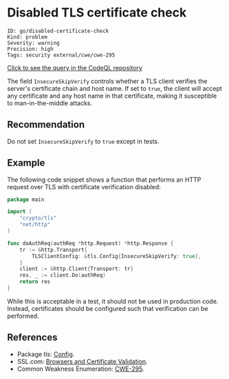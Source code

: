 # Disabled TLS certificate check

```
ID: go/disabled-certificate-check
Kind: problem
Severity: warning
Precision: high
Tags: security external/cwe/cwe-295

```
[Click to see the query in the CodeQL repository](https://github.com/github/codeql-go/tree/main/ql/src/Security/CWE-295/DisabledCertificateCheck.ql)

The field `InsecureSkipVerify` controls whether a TLS client verifies the server's certificate chain and host name. If set to `true`, the client will accept any certificate and any host name in that certificate, making it susceptible to man-in-the-middle attacks.


## Recommendation
Do not set `InsecureSkipVerify` to `true` except in tests.


## Example
The following code snippet shows a function that performs an HTTP request over TLS with certificate verification disabled:


```go
package main

import (
	"crypto/tls"
	"net/http"
)

func doAuthReq(authReq *http.Request) *http.Response {
	tr := &http.Transport{
		TLSClientConfig: &tls.Config{InsecureSkipVerify: true},
	}
	client := &http.Client{Transport: tr}
	res, _ := client.Do(authReq)
	return res
}

```
While this is acceptable in a test, it should not be used in production code. Instead, certificates should be configured such that verification can be performed.


## References
* Package tls: [Config](https://golang.org/pkg/crypto/tls/#Config).
* SSL.com: [Browsers and Certificate Validation](https://www.ssl.com/article/browsers-and-certificate-validation/).
* Common Weakness Enumeration: [CWE-295](https://cwe.mitre.org/data/definitions/295.html).